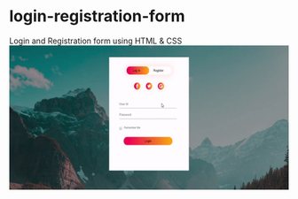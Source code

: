# login-registration-form
Login and Registration form using HTML &amp; CSS 
![log-reg-form](https://github.com/RawanAlkhrese/login-registration-form/blob/master/log-reg-form.gif)


